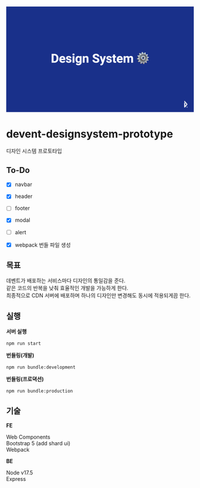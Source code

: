 ![ds](./head.png)

# devent-designsystem-prototype
디자인 시스템 프로토타입

## To-Do

* [x] navbar
* [x] header
* [ ] footer

* [x] modal
* [ ] alert

* [x] webpack 번들 파일 생성

## 목표

데벤트가 배포하는 서비스마다 디자인의 통일감을 준다.  
같은 코드의 반복을 낮춰 효율적인 개발을 가능하게 한다.  
최종적으로 CDN 서버에 배포하며 하나의 디자인만 변경해도 동시에 적용되게끔 한다.  

## 실행

**서버 실행**

```
npm run start
```

**번들링(개발)**

```
npm run bundle:development
```

**번들링(프로뎍션)**

```
npm run bundle:production
```


## 기술

**FE**

Web Components  
Bootstrap 5 (add shard ui)  
Webpack  


**BE**

Node v17.5  
Express  
